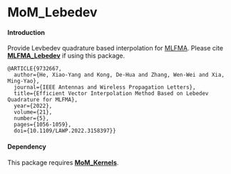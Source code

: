 # MoM_Lebedev

#### Introduction

Provide Levbedev quadrature based interpolation for [MLFMA](https://github.com/deltaeecs/MoM_MLFMAs.git). Please cite [**MLFMA_Lebedev**](https://ieeexplore.ieee.org/document/9732667) if using this package.

```cite
@ARTICLE{9732667,
  author={He, Xiao-Yang and Kong, De-Hua and Zhang, Wen-Wei and Xia, Ming-Yao},
  journal={IEEE Antennas and Wireless Propagation Letters}, 
  title={Efficient Vector Interpolation Method Based on Lebedev Quadrature for MLFMA}, 
  year={2022},
  volume={21},
  number={5},
  pages={1056-1059},
  doi={10.1109/LAWP.2022.3158397}}
```

#### Dependency

This package requires [**MoM_Kernels**](https://github.com/deltaeecs/MoM_Kernels.git).
